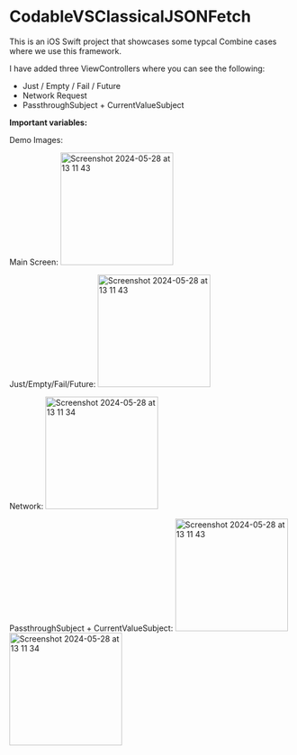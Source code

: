 # CodableVSClassicalJSONFetch

This is an iOS Swift project that showcases some typcal Combine cases where we use this framework.  

I have added three ViewControllers where you can see the following:
* Just / Empty / Fail / Future
* Network Request
* PassthroughSubject + CurrentValueSubject

**Important variables:**

Demo Images:

Main Screen: 
<img width="200" alt="Screenshot 2024-05-28 at 13 11 43" src="https://github.com/Andrei0795/swift-combine-examples/assets/10764238/aaa8738e-c010-4da6-a702-f4a1d95774cb">

Just/Empty/Fail/Future:
<img width="200" alt="Screenshot 2024-05-28 at 13 11 43" src="https://github.com/Andrei0795/swift-combine-examples/assets/10764238/5c2b030d-16c1-4d8f-888c-b9e567ed0b5f">

Network:
<img width="200" alt="Screenshot 2024-05-28 at 13 11 34" src="https://github.com/Andrei0795/swift-combine-examples/assets/10764238/b15d6bf9-2fdf-4ff7-84f9-29e8659a04c2">

PassthroughSubject + CurrentValueSubject:
<img width="200" alt="Screenshot 2024-05-28 at 13 11 43" src="https://github.com/Andrei0795/swift-combine-examples/assets/10764238/911d7235-5e59-4c43-8a14-0170050047fc">
<img width="200" alt="Screenshot 2024-05-28 at 13 11 34" src="https://github.com/Andrei0795/swift-combine-examples/assets/10764238/0621324f-8d32-4b7b-a9c5-41720201b1ba">

